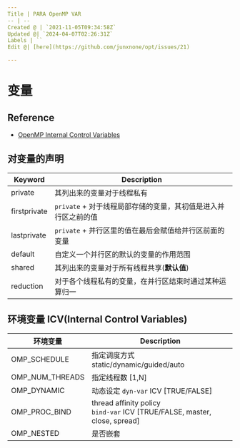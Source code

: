 ```yaml
---
Title | PARA OpenMP VAR
-- | --
Created @ | `2021-11-05T09:34:58Z`
Updated @| `2024-04-07T02:26:31Z`
Labels | ``
Edit @| [here](https://github.com/junxnone/opt/issues/21)

---
```

# 变量

## Reference
- [OpenMP Internal Control Variables](https://www.openmp.org/spec-html/5.0/openmpse13.html)


## 对变量的声明

Keyword | Description
-- | --
private | 其列出来的变量对于线程私有
firstprivate |  `private` + 对于线程局部存储的变量，其初值是进入并行区之前的值
lastprivate | `private` + 并行区里的值在最后会赋值给并行区前面的变量
default | 自定义一个并行区的默认的变量的作用范围
shared |其列出来的变量对于所有线程共享(**默认值**)
reduction | 对于各个线程私有的变量，在并行区结束时通过某种运算归一

## 环境变量 ICV(Internal Control Variables)


环境变量 | Description
-- | --
OMP_SCHEDULE | 指定调度方式<br>static/dynamic/guided/auto
OMP_NUM_THREADS | 指定线程数 [1,N]
OMP_DYNAMIC | 动态设定 `dyn-var` ICV [TRUE/FALSE]
OMP_PROC_BIND | thread affinity policy<br>`bind-var` ICV [TRUE/FALSE, master, close, spread]
OMP_NESTED | 是否嵌套




